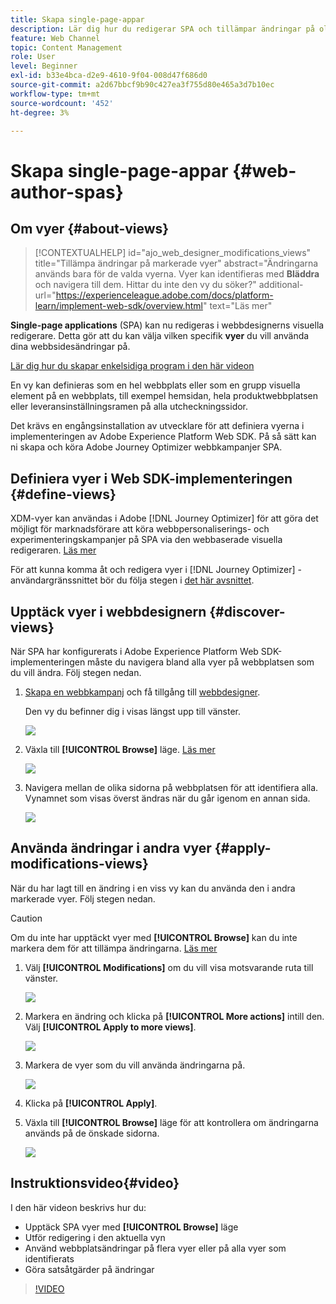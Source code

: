 ```yaml
---
title: Skapa single-page-appar
description: Lär dig hur du redigerar SPA och tillämpar ändringar på olika vyer i Journey Optimizer
feature: Web Channel
topic: Content Management
role: User
level: Beginner
exl-id: b33e4bca-d2e9-4610-9f04-008d47f686d0
source-git-commit: a2d67bbcf9b90c427ea3f755d80e465a3d7b10ec
workflow-type: tm+mt
source-wordcount: '452'
ht-degree: 3%

---
```


# Skapa single-page-appar {#web-author-spas}

## Om vyer {#about-views}

>[!CONTEXTUALHELP]
>id="ajo_web_designer_modifications_views"
>title="Tillämpa ändringar på markerade vyer"
>abstract="Ändringarna används bara för de valda vyerna. Vyer kan identifieras med **Bläddra** och navigera till dem. Hittar du inte den vy du söker?"
>additional-url="https://experienceleague.adobe.com/docs/platform-learn/implement-web-sdk/overview.html" text="Läs mer"

**Single-page applications** (SPA) kan nu redigeras i webbdesignerns visuella redigerare. Detta gör att du kan välja vilken specifik **vyer** du vill använda dina webbsidesändringar på.

[Lär dig hur du skapar enkelsidiga program i den här videon](#video)

En vy kan definieras som en hel webbplats eller som en grupp visuella element på en webbplats, till exempel hemsidan, hela produktwebbplatsen eller leveransinställningsramen på alla utcheckningssidor.

Det krävs en engångsinstallation av utvecklare för att definiera vyerna i implementeringen av Adobe Experience Platform Web SDK. På så sätt kan ni skapa och köra Adobe Journey Optimizer webbkampanjer SPA.

## Definiera vyer i Web SDK-implementeringen {#define-views}

XDM-vyer kan användas i Adobe [!DNL Journey Optimizer] för att göra det möjligt för marknadsförare att köra webbpersonaliserings- och experimenteringskampanjer på SPA via den webbaserade visuella redigeraren. [Läs mer](web-spa-implementation.md)

För att kunna komma åt och redigera vyer i [!DNL Journey Optimizer] -användargränssnittet bör du följa stegen i [det här avsnittet](web-spa-implementation.md#implement-xdm-views).

## Upptäck vyer i webbdesignern {#discover-views}

När SPA har konfigurerats i Adobe Experience Platform Web SDK-implementeringen måste du navigera bland alla vyer på webbplatsen som du vill ändra. Följ stegen nedan.

1. [Skapa en webbkampanj](create-web.md) och få tillgång till [webbdesigner](edit-web-content.md).

   Den vy du befinner dig i visas längst upp till vänster.

   ![](assets/web-designer-view-home.png)

1. Växla till **[!UICONTROL Browse]** läge. [Läs mer](../web/edit-web-content.md#browse-mode)

   ![](assets/web-designer-view-browse.png)

1. Navigera mellan de olika sidorna på webbplatsen för att identifiera alla. Vynamnet som visas överst ändras när du går igenom en annan sida.

   ![](assets/web-designer-other-view.png)

## Använda ändringar i andra vyer {#apply-modifications-views}

När du har lagt till en ändring i en viss vy kan du använda den i andra markerade vyer. Följ stegen nedan.

>[!CAUTION]
>
>Om du inte har upptäckt vyer med **[!UICONTROL Browse]** kan du inte markera dem för att tillämpa ändringarna. [Läs mer](#discover-views)

1. Välj **[!UICONTROL Modifications]** om du vill visa motsvarande ruta till vänster.

   ![](assets/web-designer-view-modifications-pane.png)

1. Markera en ändring och klicka på **[!UICONTROL More actions]** intill den. Välj **[!UICONTROL Apply to more views]**.

   ![](assets/web-designer-modifications-more-actions.png)

1. Markera de vyer som du vill använda ändringarna på.

   ![](assets/web-designer-modifications-apply-to.png)

1. Klicka på **[!UICONTROL Apply]**.

1. Växla till **[!UICONTROL Browse]** läge för att kontrollera om ändringarna används på de önskade sidorna.

   ![](assets/web-designer-modifications-applied-view.png)

## Instruktionsvideo{#video}

I den här videon beskrivs hur du:

* Upptäck SPA vyer med **[!UICONTROL Browse]** läge
* Utför redigering i den aktuella vyn
* Använd webbplatsändringar på flera vyer eller på alla vyer som identifierats
* Göra satsåtgärder på ändringar

>[!VIDEO](https://video.tv.adobe.com/v/3424536/?quality=12&learn=on)

